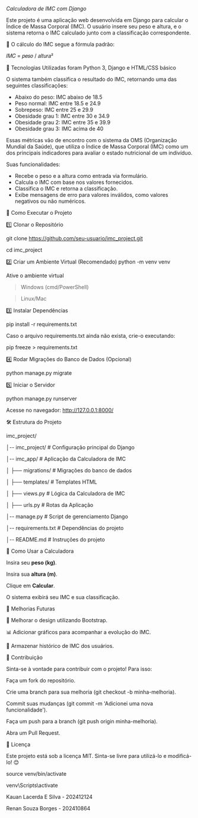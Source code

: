 *Calculadora de IMC com Django*

Este projeto é uma aplicação web desenvolvida em Django para calcular o Índice de Massa Corporal (IMC). O usuário insere seu peso e altura, 
e o sistema retorna o IMC calculado junto com a classificação correspondente.

📌 O cálculo do IMC segue a fórmula padrão:

𝐼𝑀𝐶 = 𝑝𝑒𝑠𝑜 / 𝑎𝑙𝑡𝑢𝑟𝑎²

🚀 Tecnologias Utilizadas foram Python 3, Django e HTML/CSS básico

O sistema também classifica o resultado do IMC, retornando uma das seguintes classificações:
 
- Abaixo do peso: IMC abaixo de 18.5
- Peso normal: IMC entre 18.5 e 24.9
- Sobrepeso: IMC entre 25 e 29.9
- Obesidade grau 1: IMC entre 30 e 34.9
- Obesidade grau 2: IMC entre 35 e 39.9
- Obesidade grau 3: IMC acima de 40
 
Essas métricas vão de encontro com o sistema da OMS (Organização Mundial da Saúde), que utiliza o Índice de Massa Corporal (IMC) como um dos principais indicadores para avaliar o estado nutricional de um indivíduo.

Suas funcionalidades:
 
- Recebe o peso e a altura como entrada via formulário.
- Calcula o IMC com base nos valores fornecidos.
- Classifica o IMC e retorna a classificação.
- Exibe mensagens de erro para valores inválidos, como valores negativos ou não numéricos.

📌 Como Executar o Projeto

1️⃣ Clonar o Repositório

git clone https://github.com/seu-usuario/imc_project.git

cd imc_project

2️⃣ Criar um Ambiente Virtual (Recomendado)
python -m venv venv

Ative o ambiente virtual

> Windows (cmd/PowerShell)

> Linux/Mac

3️⃣ Instalar Dependências


pip install -r requirements.txt

Caso o arquivo requirements.txt ainda não exista, crie-o executando:

pip freeze > requirements.txt


4️⃣ Rodar Migrações do Banco de Dados (Opcional)

python manage.py migrate


5️⃣ Iniciar o Servidor

python manage.py runserver

Acesse no navegador: http://127.0.0.1:8000/


🛠 Estrutura do Projeto

imc_project/

│-- imc_project/         # Configuração principal do Django

│-- imc_app/             # Aplicação da Calculadora de IMC

│   ├── migrations/      # Migrações do banco de dados

│   ├── templates/       # Templates HTML

│   ├── views.py         # Lógica da Calculadora de IMC

│   ├── urls.py          # Rotas da Aplicação

│-- manage.py            # Script de gerenciamento Django

│-- requirements.txt     # Dependências do projeto

│-- README.md            # Instruções do projeto


📌 Como Usar a Calculadora

Insira seu **peso (kg)**.

Insira sua **altura (m)**.

Clique em **Calcular**.

O sistema exibirá seu IMC e sua classificação.


📝 Melhorias Futuras


🎨 Melhorar o design utilizando Bootstrap.


📊 Adicionar gráficos para acompanhar a evolução do IMC.


📁 Armazenar histórico de IMC dos usuários.


🤝 Contribuição


Sinta-se à vontade para contribuir com o projeto! Para isso:

Faça um fork do repositório.

Crie uma branch para sua melhoria (git checkout -b minha-melhoria).

Commit suas mudanças (git commit -m 'Adicionei uma nova funcionalidade').

Faça um push para a branch (git push origin minha-melhoria).

Abra um Pull Request.

📜 Licença

Este projeto está sob a licença MIT. Sinta-se livre para utilizá-lo e modificá-lo! 😊

source venv/bin/activate

venv\Scripts\activate


Kauan Lacerda E Silva - 202412124

Renan Souza Borges - 202410864

